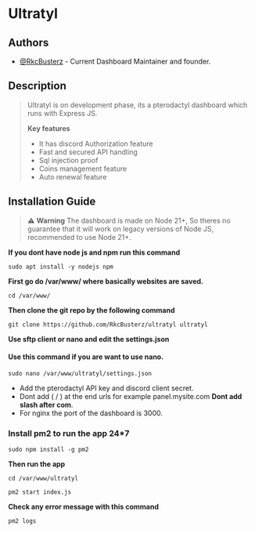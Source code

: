 # Ultratyl
## Authors

- [@RkcBusterz](https://github.com/RkcBusterz) - Current Dashboard Maintainer and founder.

## Description

> Ultratyl is on development phase, its a pterodactyl dashboard which runs with Express JS.
>
> **Key features**
> - It has discord Authorization feature
> - Fast and secured API handling
> - Sql injection proof
> - Coins management feature
> - Auto renewal feature

## Installation Guide

> ⚠️ **Warning** The dashboard is made on Node 21+, So theres no guarantee that it will work on legacy versions of Node JS, recommended to use Node 21+.

**If you dont have node js and npm run this command**

`sudo apt install -y nodejs npm`

**First go do /var/www/ where basically websites are saved.**

`cd /var/www/`

**Then clone the git repo by the following command**

`git clone https://github.com/RkcBusterz/ultratyl ultratyl`

**Use sftp client or nano and edit the settings.json**

#### Use this command if you are want to use nano.
`sudo nano /var/www/ultratyl/settings.json`

- Add the pterodactyl API key and discord client secret.
- Dont add ( / ) at the end urls for example panel.mysite.com **Dont add slash after com**.
- For nginx the port of the dashboard is 3000.

### Install pm2 to run the app 24*7

`sudo npm install -g pm2`

**Then run the app**

`cd /var/www/ultratyl`

`pm2 start index.js`

**Check any error message with this command**

`pm2 logs`
